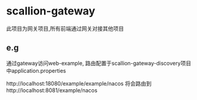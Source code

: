# scallion-gateway

此项目为网关项目,所有前端通过网关对接其他项目

## e.g

通过gateway访问web-example,
路由配置于scallion-gateway-discovery项目中application.properties

http://localhost:18080/example/example/nacos 
    将会路由到http://localhost:8081/example/nacos


